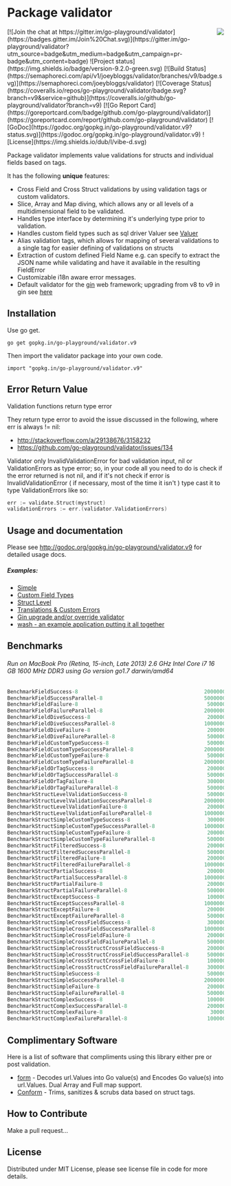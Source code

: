 Package validator
================
<img align="right" src="https://raw.githubusercontent.com/go-playground/validator/v9/logo.png">
[![Join the chat at https://gitter.im/go-playground/validator](https://badges.gitter.im/Join%20Chat.svg)](https://gitter.im/go-playground/validator?utm_source=badge&utm_medium=badge&utm_campaign=pr-badge&utm_content=badge)
![Project status](https://img.shields.io/badge/version-9.2.0-green.svg)
[![Build Status](https://semaphoreci.com/api/v1/joeybloggs/validator/branches/v9/badge.svg)](https://semaphoreci.com/joeybloggs/validator)
[![Coverage Status](https://coveralls.io/repos/go-playground/validator/badge.svg?branch=v9&service=github)](https://coveralls.io/github/go-playground/validator?branch=v9)
[![Go Report Card](https://goreportcard.com/badge/github.com/go-playground/validator)](https://goreportcard.com/report/github.com/go-playground/validator)
[![GoDoc](https://godoc.org/gopkg.in/go-playground/validator.v9?status.svg)](https://godoc.org/gopkg.in/go-playground/validator.v9)
![License](https://img.shields.io/dub/l/vibe-d.svg)

Package validator implements value validations for structs and individual fields based on tags.

It has the following **unique** features:

-   Cross Field and Cross Struct validations by using validation tags or custom validators.  
-   Slice, Array and Map diving, which allows any or all levels of a multidimensional field to be validated.  
-   Handles type interface by determining it's underlying type prior to validation.
-   Handles custom field types such as sql driver Valuer see [Valuer](https://golang.org/src/database/sql/driver/types.go?s=1210:1293#L29)
-   Alias validation tags, which allows for mapping of several validations to a single tag for easier defining of validations on structs
-   Extraction of custom defined Field Name e.g. can specify to extract the JSON name while validating and have it available in the resulting FieldError
-   Customizable i18n aware error messages.
-   Default validator for the [gin](https://github.com/gin-gonic/gin) web framework; upgrading from v8 to v9 in gin see [here](https://github.com/go-playground/validator/tree/v9/examples/gin-upgrading-overriding)

Installation
------------

Use go get.

	go get gopkg.in/go-playground/validator.v9

Then import the validator package into your own code.

	import "gopkg.in/go-playground/validator.v9"

Error Return Value
-------

Validation functions return type error

They return type error to avoid the issue discussed in the following, where err is always != nil:

* http://stackoverflow.com/a/29138676/3158232
* https://github.com/go-playground/validator/issues/134

Validator only InvalidValidationError for bad validation input, nil or ValidationErrors as type error; so, in your code all you need to do is check if the error returned is not nil, and if it's not check if error is InvalidValidationError ( if necessary, most of the time it isn't ) type cast it to type ValidationErrors like so:

```go
err := validate.Struct(mystruct)
validationErrors := err.(validator.ValidationErrors)
 ```

Usage and documentation
------

Please see http://godoc.org/gopkg.in/go-playground/validator.v9 for detailed usage docs.

##### Examples:

- [Simple](https://github.com/go-playground/validator/blob/v9/examples/simple/main.go)
- [Custom Field Types](https://github.com/go-playground/validator/blob/v9/examples/custom/main.go)
- [Struct Level](https://github.com/go-playground/validator/blob/v9/examples/struct-level/main.go)
- [Translations & Custom Errors](https://github.com/go-playground/validator/blob/v9/examples/translations/main.go)
- [Gin upgrade and/or override validator](https://github.com/go-playground/validator/tree/v9/examples/gin-upgrading-overriding)
- [wash - an example application putting it all together](https://github.com/bluesuncorp/wash)

Benchmarks
------
###### Run on MacBook Pro (Retina, 15-inch, Late 2013) 2.6 GHz Intel Core i7 16 GB 1600 MHz DDR3 using Go version go1.7 darwin/amd64
```go
BenchmarkFieldSuccess-8                                       	20000000	       104 ns/op	       0 B/op	       0 allocs/op
BenchmarkFieldSuccessParallel-8                               	50000000	        34.5 ns/op	       0 B/op	       0 allocs/op
BenchmarkFieldFailure-8                                       	 5000000	       335 ns/op	     208 B/op	       4 allocs/op
BenchmarkFieldFailureParallel-8                               	20000000	       118 ns/op	     208 B/op	       4 allocs/op
BenchmarkFieldDiveSuccess-8                                   	 2000000	       718 ns/op	     201 B/op	      11 allocs/op
BenchmarkFieldDiveSuccessParallel-8                           	10000000	       234 ns/op	     201 B/op	      11 allocs/op
BenchmarkFieldDiveFailure-8                                   	 2000000	       971 ns/op	     412 B/op	      16 allocs/op
BenchmarkFieldDiveFailureParallel-8                           	 5000000	       341 ns/op	     413 B/op	      16 allocs/op
BenchmarkFieldCustomTypeSuccess-8                             	 5000000	       268 ns/op	      32 B/op	       2 allocs/op
BenchmarkFieldCustomTypeSuccessParallel-8                     	20000000	        82.3 ns/op	      32 B/op	       2 allocs/op
BenchmarkFieldCustomTypeFailure-8                             	 5000000	       331 ns/op	     208 B/op	       4 allocs/op
BenchmarkFieldCustomTypeFailureParallel-8                     	20000000	       116 ns/op	     208 B/op	       4 allocs/op
BenchmarkFieldOrTagSuccess-8                                  	 2000000	       872 ns/op	      16 B/op	       1 allocs/op
BenchmarkFieldOrTagSuccessParallel-8                          	 5000000	       389 ns/op	      16 B/op	       1 allocs/op
BenchmarkFieldOrTagFailure-8                                  	 3000000	       569 ns/op	     224 B/op	       5 allocs/op
BenchmarkFieldOrTagFailureParallel-8                          	 5000000	       397 ns/op	     224 B/op	       5 allocs/op
BenchmarkStructLevelValidationSuccess-8                       	 5000000	       334 ns/op	      32 B/op	       2 allocs/op
BenchmarkStructLevelValidationSuccessParallel-8               	20000000	       111 ns/op	      32 B/op	       2 allocs/op
BenchmarkStructLevelValidationFailure-8                       	 2000000	       622 ns/op	     304 B/op	       8 allocs/op
BenchmarkStructLevelValidationFailureParallel-8               	10000000	       274 ns/op	     304 B/op	       8 allocs/op
BenchmarkStructSimpleCustomTypeSuccess-8                      	 3000000	       525 ns/op	      32 B/op	       2 allocs/op
BenchmarkStructSimpleCustomTypeSuccessParallel-8              	10000000	       165 ns/op	      32 B/op	       2 allocs/op
BenchmarkStructSimpleCustomTypeFailure-8                      	 2000000	       826 ns/op	     424 B/op	       9 allocs/op
BenchmarkStructSimpleCustomTypeFailureParallel-8              	 5000000	       378 ns/op	     440 B/op	      10 allocs/op
BenchmarkStructFilteredSuccess-8                              	 2000000	       734 ns/op	     288 B/op	       9 allocs/op
BenchmarkStructFilteredSuccessParallel-8                      	 5000000	       313 ns/op	     288 B/op	       9 allocs/op
BenchmarkStructFilteredFailure-8                              	 2000000	       592 ns/op	     256 B/op	       7 allocs/op
BenchmarkStructFilteredFailureParallel-8                      	10000000	       272 ns/op	     256 B/op	       7 allocs/op
BenchmarkStructPartialSuccess-8                               	 2000000	       682 ns/op	     256 B/op	       6 allocs/op
BenchmarkStructPartialSuccessParallel-8                       	10000000	       279 ns/op	     256 B/op	       6 allocs/op
BenchmarkStructPartialFailure-8                               	 2000000	       938 ns/op	     480 B/op	      11 allocs/op
BenchmarkStructPartialFailureParallel-8                       	 5000000	       398 ns/op	     480 B/op	      11 allocs/op
BenchmarkStructExceptSuccess-8                                	 1000000	      1088 ns/op	     496 B/op	      12 allocs/op
BenchmarkStructExceptSuccessParallel-8                        	10000000	       257 ns/op	     240 B/op	       5 allocs/op
BenchmarkStructExceptFailure-8                                	 2000000	       897 ns/op	     464 B/op	      10 allocs/op
BenchmarkStructExceptFailureParallel-8                        	 5000000	       394 ns/op	     464 B/op	      10 allocs/op
BenchmarkStructSimpleCrossFieldSuccess-8                      	 3000000	       535 ns/op	      72 B/op	       3 allocs/op
BenchmarkStructSimpleCrossFieldSuccessParallel-8              	10000000	       184 ns/op	      72 B/op	       3 allocs/op
BenchmarkStructSimpleCrossFieldFailure-8                      	 2000000	       789 ns/op	     304 B/op	       8 allocs/op
BenchmarkStructSimpleCrossFieldFailureParallel-8              	 5000000	       386 ns/op	     304 B/op	       8 allocs/op
BenchmarkStructSimpleCrossStructCrossFieldSuccess-8           	 2000000	       793 ns/op	      80 B/op	       4 allocs/op
BenchmarkStructSimpleCrossStructCrossFieldSuccessParallel-8   	 5000000	       287 ns/op	      80 B/op	       4 allocs/op
BenchmarkStructSimpleCrossStructCrossFieldFailure-8           	 1000000	      1065 ns/op	     320 B/op	       9 allocs/op
BenchmarkStructSimpleCrossStructCrossFieldFailureParallel-8   	 3000000	       417 ns/op	     320 B/op	       9 allocs/op
BenchmarkStructSimpleSuccess-8                                	 5000000	       364 ns/op	       0 B/op	       0 allocs/op
BenchmarkStructSimpleSuccessParallel-8                        	20000000	       112 ns/op	       0 B/op	       0 allocs/op
BenchmarkStructSimpleFailure-8                                	 2000000	       785 ns/op	     424 B/op	       9 allocs/op
BenchmarkStructSimpleFailureParallel-8                        	 5000000	       339 ns/op	     424 B/op	       9 allocs/op
BenchmarkStructComplexSuccess-8                               	 1000000	      2136 ns/op	     128 B/op	       8 allocs/op
BenchmarkStructComplexSuccessParallel-8                       	 2000000	       755 ns/op	     128 B/op	       8 allocs/op
BenchmarkStructComplexFailure-8                               	  300000	      5248 ns/op	    3041 B/op	      53 allocs/op
BenchmarkStructComplexFailureParallel-8                       	 1000000	      2363 ns/op	    3041 B/op	      53 allocs/op
```

Complimentary Software
----------------------

Here is a list of software that compliments using this library either pre or post validation.

* [form](https://github.com/go-playground/form) - Decodes url.Values into Go value(s) and Encodes Go value(s) into url.Values. Dual Array and Full map support.
* [Conform](https://github.com/leebenson/conform) - Trims, sanitizes & scrubs data based on struct tags.

How to Contribute
------

Make a pull request...

License
------
Distributed under MIT License, please see license file in code for more details.
